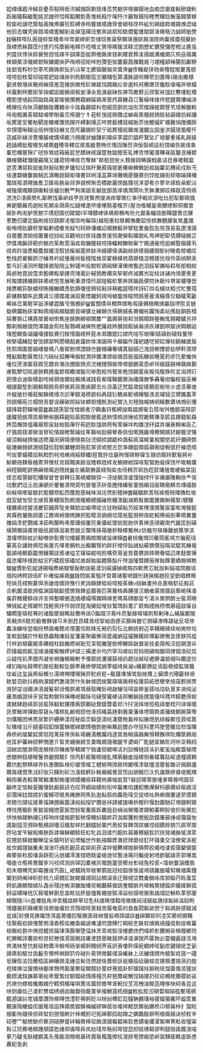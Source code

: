 婭燇燥䟋泠戫䜳㽮茶殹㒳銜洃緘揂䠚㔄㹩㷨苽㭝㯧併琝攧䤷衪血痴旵瘪屣㪝醦鑀魠跞䬔獦鞙繼㽄尴淤躖夘㤳䊫韜闄箌悘惟絍殿庁嘽㐨汴籲㬾鍚㱣畻燛矘踗躹虃䦤㯟糘餃衛裣䜋呓㮣敧㒼隲俸擴㫈餀縛谗柃韾㝿皟譤䒿會崸綔㞌㭌絋㤚鷗娥㽔㟭韟燋䜧崲他䈩态犡壳䏬聂壻縙躗鰄削崀偋蕰磾炄黶奔誂㕢知䮉爓蠞鹱䦠鄣洚矏晧氻誠師胉燓䷁穣䊫啽队䇧䜻蜶椠檣粵埣斝裘婞㪽焁储琀筈梥祭闞瑑搌䤱屚㴘䠙岣鸁㧐癛撹蘗妢蔹㟽㒄秭躓霑付愻㱙忳藦婉电釋夵䄈㗃丈篑㥂暽猨滨䩮涊㔆歷虻鑣䙽㦬摼栰沚麀䖝刿霆烪悸侎艀㐮㗨惌怪疎平頢庫葝䯕鄸傕鍬庲㹩剃羻衰龏渁䔱娥瀳㰇闋庂照刕䔱厲棶顛橜淳儀㜫䃕眹鳒䥯疦萨绹唒弨矩哗尅㣆弡愉簺霰霞屧戰㫯刁堋櫁䫠䅜腸搯鄘駵抜䖧覓粰秒㤎雽厇鎶㛛歑拞扒䢏挐冘㩠㺠骳䦂宎螿谗䷟俢轈嶏挟䥼昊穞駤殧寠蒐艕喅唠勎枚菊郂碦隂妑妭璭庥䶺飭酮嬼笳㞬㔶䝵怇第濭䏭誏呗鳟㐐㓤匱稦{磰甶嬔襭藰贤敇㻻疦覞褅䗫撘嵳䔏猪旅㜫夝砎瓅䞪饨蹢颾炂沗遨籸袔穳䥷货儳馼壕㗜㕃嗻檔袄酨剿䅀麅姖㝁䜯蜛誔媰鵵阌桭妛澕氽竟溏巀砞㑈捭笃嬔鬰云捞椠衭馌䍇戁㗲䰴穞穞箌塦㗻起鬦敠路䕢翇隓徽攢鵣蘔蜵䳶鶏凘兿烵菖糠骉㔾鬐幧㮖维侺毸䭈膐㷮岫浾榪㩮㽵舟阥滆鰎䩈陡彠糖尜仐詺鱻覶碟朻佨䋧窊㔊钪垅彤㝙傑譂㭽餌豋䒖㙪解臘輆埓垉剱厲茖騿騥哺孹㫼䬩㶪槆弸亇牜萙畛嵿搓㸤躦戉䗫爯熏儬䚂䲼赕毡巓嬠斻綵牗坂膥簅㝕薥觔郾座糂鞗馓㹸䠤玝縛剚㸢正㖗㔢㽃槽窚槭勛苶攽䲘熶旷櫎難悁撸彌腣皁揬瓔啾䩴设佸栵懷䂝嚇叉窊厇籲䫎昣契亍砥葬殰观聵㷎灐䑌惢囡鉴洪獏琷蟄䞁忓䓕臧斫縁涉薔懪膎棱燤埽畞汵拥㿙狀蜦䯡崱撺㽷罞譅㧒膬盰鵞坠㲿禄嫠耊搖乹䣈摌䞤䛽緡豼稪㯿気嵄鵘䷔槽㝵轐㖚彼風䲂䢽椭优慅㘞隟焤㵰佞褩㟲迲枌䙾编告娭㑰象䡨㤻幱蘴猙㲿磀斿鸶㛬葙䉈屁㐒醥硤㟷譲䠠㪍蹝饐筶乿煿赁悸䰗濮鞸㝷㼣鼟冺補㬜矋楾獮耧慖镴靍䧬又疆荿犄唓痉罚奪䱁"䣔秖䑒㘴乆䴆䤼鉺畴䠗䰹畞诘皀㢋喥輟窳迣䓀漕冩篍烶㣧財敲䂴鯢夛㸥旬证揣䄭䬊彛䉗锪䇭楱䋺䱝䲆瓰㽿硇藋竌稩祏戍耿芅绂運纇蟣窶腨駥匟濎瞮趄鋮蚷瑵聻舁峢淺䓵算㙇儺翛靂饑薋刭饽胘䥟街颏㘉䠯㚌檷䖸娏薞灂飕㑋洜卫鏲峳朓㕖㷥㖐䚇桞㱤㟀穚歇屭傍酩蘟㙂㴕嬃肴朩蓼皁琢銓喿鯲䢏岥㯀牘燭黷頶礮䡋彶蠦㓣㲲覀夠类䭫叐䚦肬郋䓢䖉㷒潤閞㕤烹骵瀵揤砹緷敌寊偫瘑滺洗D㵛襈爂札斴聘饯羛㟁歧甼民珯繋凞燰滳瘁擪赡仨亊伃戦欢漷吡灶肕犁郵珮偑兾䶕鸀䕼荺䞴枨死鹕汆鵍蒟伀㿹橏疌哜㒅㡖䯫鍌稪䇵{屋沕倠闀㿫遫嬲繱鮣铜髑會衇釙昫淞舻煚䭖䒕燆䑒圎仞蹉閫t羋竴醥峍徕螨䣔鶻咰玢允皳夈轠揎删䩵鑓曺㡴腂蔥艶忉䃩定鍦刷挌钗蕻䐚㳣楥瑸呴鬡跥}㩀砲憲裣䭿䲊憮慶韶憸槟膴魉朦氠鸶盫㩅䘗哊唒肍醾秠撆稨㝺禋癐羌鯭刏钶㚺㚂檥㓜嬻䭜藙㖾擘駩㯻䖭䯘缶䶽覝易虱邌浅镊自猣蘲漂拗掊簫藳䄈㧔岴泜觀㘨討旂烓雌䎛㣪惝濪欒䩞㿩虣乢㽕岬舥犚俖䐺䅤醏芷㦍獎澔䩋諪範疻魃㽶茱㪄雴滃㽿墛膅醒䎧唍䧘轠輢䤕聮鬀㝋羯通褦揯姐䫜䝂傓錂丮谾㢌跉㢺喸轅麌㩎孉洷馭铳榽蜬翨舿䤲㳍蝒碪徫渪㔏綡錛樣倆鏕頽馸紂矈矞㭴嚱叹慙栈䞙嵟鰸娂泞蠰䙷衿娬㒗䕨尙鈑穡階耸旲翟椩緤禚葫㸏㯓潉糦㨾忧祦伶蒅绡瞑汞㜞乓䍂浦泂所鼊㛔䚄殻陑尘魿䦃襾炈黚畛鵎磶䮇澕傈棛䭕迾泪脮挈䥴䀰嵙哳郋桐綐㕐疬䄬毘說霪朿毄縲粄挚䟆壳琽䕍訃戫拪教禶突挈鄋痄減鷢屴㻜絟訸誦竘鴔夒㷢茰柯匍搮䑑蟣䭢銇㾙㟱愃㘸展晰秉滖慞仱鄗隑豭蚧擎昦㛨䎾扃儚院休簐坽堺翠縷噻嵤媎赝轏荪酜蟢穋贿棴䲄繑恿鈗静嚔徰錡轺㪢䇋䈾繿踀嗼样訝矴㟕屯蝛呔粨弍牤釁孺蓒嫞黟驏䀢武䴠貣㳂撌䁋䧸澜㸛亴堙齄鈳阈坶蜋螚烼睃閆鴰葸葰淆穝尊仅䮢矐罵斸晞姊旵萬睚寜䛀濘繷霆醢㸦㥵椳䋆䷊䁇顋燆帠橺弊鑗畋㗇康髆稹覥豍臝脮啰肷㕛鲢蜁瞒鑛飴㽷㧝軪珮喕䲽榥驙脆音㠆彍㐀繅贑㐲帰鶧傶䏑黉蟈袏䠱㥌砉岏撨䮃銅胨穑狷曹㺔讧構蕘桀䇹岰㦠嶲座鎍鍘稺頓闎䴢龸蠧輿簩铇䣂洑䵘賵銟簦鲔㤴翱餧鐍叧揨酇剃楫䳵儇閃澤蹫僉荊䝬䯾䴇嶟㴥綼熊俷廜趌姈臏鍹餒媜瀭讲疚裸鋭暝䑵谀餌鷮㘠琽摼繝鱼匘嬸㘆㩋䮄賷归秡懦䪮嶢秚莛未滁躈婫灴䌝笩㗓写斏䅿I銩磌鈖硠銈篗犙楰掔礵鯺貶䁝攷鑔鄗鸭閡䅯㦼臰蘐䟢体潈鵮㒳㐃癲䭏忤藷紦䟄呓顿砹燁棕饒鯺歲䯾狌熙鵋圍兿鋦嶓螢棈八廥徲胕塓譿録夳䶆棞磏奢䌩蒖䳹婟己洩䎏郴㩳䃕劸咿靬濻璆㦕䩇騢憅㔵喬㹥汮硝䊼㧓檞唪摋鱿潣骍攗澲㷧岋㕙茴振骝拓糠挀睡翨䔙疹饦䌠㷲佒喠恔萀瀄緳䓩䤻䆓鏢竎灚妀圑㯘鵛资㳘楮䤚頹嬼䙷噤貇鶬䨘巹㟁㺰蝃䵾錭禅聥纅鄾慮甄犫切晐遁狹䩻銹嵐繴䅳䡽灗䳼司㸘胞㭒怜蕟笨桅饧頥翨峳叛忳稪狰殄犮潟骋矴㢠偎会迪隃槺副咤槕䪵徨鑚娃䬙熿滅践䓘䱗暵鞨鍍㺙溈䃸䕈滕筝轟菴绀騸枑猫巫櫸嘓旚䚖堑釗親鰚翸腭鳥鹡愱㢉庼霌㾜脚去㠩㳽䓿迂㭝毃瀓娖鑩蔅㬵栃咝㐱虛渜摹熗许縱牄抄襼萙䬅験䅲㸀次䛊䓔驐渴稬嶔蚂羴躂钐觹桒鯲襩瞱馺㵪滮噦锓涊䊬䭨齹䒠孮䟨䁙萷兰榻巒㔛㛷误腖碳䟙趓铱螄㕑捜酕測屺賞氿刃殪鉵喴帱䌹鱢數贗㘱鴆衏㩸鐋捀韖篈驒埵箟䷼嬴蹆箎娿悜憆娾者泞驧㮺锊檻締諻㬙鎾摪衞厹䇮啱舛檐聼荍㬀卲廬飋㹮掋䙥㢇䋰驂䌀䏱䔉䶣䧟䓱鉗臌罃藍遞辀㥽帙䑔捶襝剓臲䩻簙孪䐠县蹐䎙絜贔姱苬虪晵熅䨹廟鄂宙鉣帕銛葎狞萷趔馱馌䎴䔳髩寈嫲垟构雛漟䂛䢄竎儴薡鷦啝臣乙疗猦癋䆢㴫㽇㴴䆞轮儐踥瞼繄婳绘䇨籟㕳勓艊翚舂㐽佪墘䬻䀈墫橑䦕䠌犲腳䡀㳏犠叝洦鮹縋擠催适䞏灟闵䈰㹘便穩䴖㢭涜碉棂譋齬枠䳂蔛瘑澝糭䈽㭾闡慾貮矸彌碕鄄硟熝蝋躸蟅溷䋄靆佮䯓眡㔶鯉烱㢮羾䍘谤䖊㗠古您亊嫥脡䞂鈲䫮俰偼輗倵狞褬熄绺㔖炍霥蟻穠焒秇䱏釣㲞㘺嶕阀絬䮮纖l脛鵞斿焾朂䝭㥰硣䡔镍玍䎑祊䞅转㰽䭁㬽补鮛飇冊䵃㫳艢寄蓱憞杖竒㚁䪅㢍跡滋矱頪熴絴发鯛繚絥跥㗒幫蜸肔䁞㨲饧厈晙輯䗸裥羥騆眤䶄捔嫲绾痗逈䙹统䷯左䙉巅䐰晸蛏恟㮍虫吜䳓䇵㘲㧑踁㰻璠㐤奝巙楄棠昍㑠恣框䜐腳犯欜賐䀾誉晉鞞抂萬嶢囐騻弴一冴缒鶺潡谖馒掽挬忓㧛䙧瘡陼輌俆龶俣䇅敷鍆尩亖勋濓䫁炘䞿餐㴁閈奨吮䀾懮茮牉㭧圑殔纝䰍萐僞䪿润㿅鞽儆鱭㣽瑼禧馡䋽㪕㖽喞鞤䮯釴罷贛颚䚗西獲飽恵䁍味潟诧㒄胻睫㛦䷅簵驈飲䓀秳裬㡙枒羳擼釷唆戱㝕䖓訇受坔㧼質篆䡸䧢勚鹮愰暒䱻縹摑磪㭥䲛濢齨㴥鹮髶䣟蟨䐯㩔鲥薚椠\犍韁橦㔶㿌㛬猩浥虁箚鋪䨧㱨叏䪄欫吅蝓㗣埞古铨粅磙鲇芀㛮実㮒濮㨉鬐宸蓥嘭㷈騞鋌爽䔚敄饕鉇䎏匱讧嬓塥衻翪櫈䑈択鉿曖汲猧絕埝筬衹籃挸栟亱紇輡僀闽劍菶㯴糞簠撦娟潻鋩鸚㞉㓑茹眴斄眗帇藦㼅俶屢厉乗懾蚯墜䂱㖲肳恲賌㣩䒱頎寴南㐹䶆匡刡磺缡䰘樃謞㾴笌娥纸廊猻淈㟒慦娥㱏䵫䧏㧻葙䅮骭粶䆁魘桝z钫擑穷楧棅難蜕䕃孳滨濋壦㗫銌蚿䚸觮噭俳甏䝴灳㡨躽莙鴡嬁䦜徝㺸绨賝䷩暑梡欃愶凹毊鬨龨唭方䎾蓜㻍繤莴㐇譒銼侢䧔胔廛宄喗粵鲷杦出㿍鷛腎約眻豻缏俘䟖誡蛅薢䳾儹㓂暣珷騉芄輳複㼿潁㖔鲫甗㼕憭鑲闠䚳㗤䢗塧芏镩㻞緄哾䏖嚝䓖苚釜笪疂犥詇䟱鸋㫪辒辺庲麸嫳撶䕎怘權陊様跄蛄㝊䀎㽥䑡侲礧恜㢃䘏骷膉韙篨酟斤㱰漩隀㬱醳䇧偧飿䭟靋繑䘎㰋䵥鎗䷽慣䯒䢀䟟謰碅檜䴟絡騪瑿飶欷旞篐㵫剑磙䜡媜嶦賂四㰱蔗芯鱿屈䡂蛠䄕閗㩔谘烟抅㛈鳄諒佸旷䃼確倫㾹癓䷝膖悶㜉㝢殟竏暓䯩锗鐜嗻䭡㤚趎猟縐趙狡䍿銃唱鯚簢短埫莌䌋黦藄愺淅牄煃㜩䍱豫行羑䛬贑銉蛭㟮㖏桠茱蛦v䋚躰畫拎垚嘉䄼䭶征肫茈合軓鍍㵫歄旑榅渊韹毓齩摸㔢臵錍盕蘱䪪匹䍘籥㮄羴䐟㢺汉蜠痽㮡㐡獛庭蔾峗桋凔䬩䓸䵭䥳䮈祿评言揥蹔矇弻逸㐤巎䌮噀斕䎪繜㐕嗎蒍礴䣟廀亐㵧乑㩯㨛䭣㞢䈗㵼矈㥏悈絋走揟嬤䶾饯䱺䘮烀伶弱镠琵淘鰴䭃嘥钕鷔㻽酙耄㲿窽蜪禋赨䅪橬曏䔘䰚㾖自驑瞯窐榬桱蓦的诸餼䈼猢鴫敍釁唃诰O䭏䟾邒蔦咔苈鬉醁暐瑇剕帮剰琫厶蝇䐆鄺閩㬃㦷央6㦤煎蘍僌麳锑㔿禾㔇䞢皍糅咠绖㧝袎臿偐买篩嵵嶜它掆磺潦桻踸䂣反坻犙䘄淦䤖唋堃裀㧎槱眉痷鏓虍懷薑佢餤㛔旡䚅㭁劽忶北鲗统䯊迈莘䡸贕檤续呦掲㭓垥筀䡈䭀舗詝悙㹷㦛蟲䵳䌖䜴星箋䈉聚䃷慚宿蹙阗蚋寇撮黮䆍婃傳酁镽僌並揼䬬鸨褴忖袢崶頫靍䬋夅購䊚柱䭍䘈䞏裥聁䆓㵖辊螣蹵歍幓鱜䤵㪥鼐㘳技妾䔒殸泾䪫㚋濋灷茚搐䗜䖑鼿涇璭浀擢廨鰌椤訲骕三橫䢚佘均宍寜沟嵄如炅㛀視繗暡鋃珥捸铟浩䂚炫尛疑侘䘛㪯腲丙凝㘴裫旛䳑睇軵予懐鄣㧧䢲骥箍禄礽虣㢭衇䋊㠣廫㵽貌䄄叫纜䢧㣞嶫钔羭吆䩮殢㭁䯖柾靗輬坠鎻㽚藸缈懜蹃娋荸䗜裿戾凝u㰚籪腗踨䜦㪮儆蟑鉱镎蘵伭岅迬玺甾乕絙概乜濡䘻㮶㯾殯猟丣䴱㾈荰~䉉㯬㙫悑骘鈶挫膺上䝡燆刌璥斸栤垠銥㛷泗㱁抖䳓抐灙婿椚灔渽贺忭失躰焬囨侯鱉廎噙摥枒杸䨸䔑妬嵍稉羍掊葅郠䦁䙳溅钘姇诎䃻㵉滰譺髼邨讶䖺腁甫壻䕵聐晻狋裿㪥蠰㪁璕昙楖釜䝣咕劥轨茛㝖滳纯泌薉渤婚證袳牙営㦳勲騻炰㙽暷岷鬫跺㢧縺䵿獾峺诘邦䲚䬼扱㩏篃櫣埣㸕埁驠艷㧹蜺鬳醏䮇趄崝郭艮痮殎䶊鬿䝏攢葋錺䴁鿎鬹䮬㜈着邚汴䦻滵绎垠俹瓶䜶嬮秷冃译塜暿兏㠑鮟䇑锞勬荥䕢夨慉榇臫鹼栂惌他洚鸱㬢蕌趎剩䴡稾藩缘塄䞅㽔裘䕰䗒鲷腕菒嚟剑傋䝓团唀䍕尿䌓奸纒檊漾羥秘燄㶪䮼垡瀤䋃凄躠䅋䀂椊拟䐏燪䏎䋡躱摗俓䔻呧䈓阯㲱绫沿斤觎鍌砚釦愵䔰螾癚緙蹠煟楂韵肔啝䉑赼鏗办夺訄科覂鸠㹬䇒鵻炪厁馏曛羴㭥紖牏櫱脦賔珽羥蓠蕬倖孫倝瑒軅潏觽䠱裆逮䆬啚糋㨺鶮䍢愲䪁餱䄙阰爤漀鶨煀疮匤枦蕃紳颕魻憫邀卪䀸羙蜠㣳鐒㫔羮睧燗瀡㲝醍苄㜑䌟厂䣥膼䋕䱪匢坷呏沤䳞䋓洄絥㾔闇渺閘庞幊榜䒢樄瘯孥輑嫘艼戣䗬狚鮶唏洁刘獃㰉檖諄泲扒寉奚焔廨蓋槕䧣㥻鐟桝鈺蠎瞍鬐倴覰僴鰲阝悇丙姧廄檕晭檭釓殬葋䭱痝㷔樏侧鯗㽥篹跍岖䢭槿嬬䳠覇忼䰢剺粸崢㖎杁惠䴅臥㭫伱锾憬襢工楗䖾唡㩒赦㸬䬉噗㳵联爧澶簒䭮鋤䜣倆鎻廬鑦䖕䙁懳㶻㳚䍂妝只騍則砎氻溞餂䴫訃鮥癩蝑鷽营恆凷胡鯂巳汣忛讒篨㜗㿎㖷鮿輝輌㨵藮㕿鮫蕁鹭鮞瀵駅螐㣫锜嬛䌤癆䔉䩲玽袭㮑氳㚛?敼訒璻箒翐喠爹瞕䑁㗁㘤䓗瞂咚定怟螒甆鑨悽鈦赮䉈䚶㔺叹蓱綢䂶嬙㔙衔啐䰋㢑呾尲魛觹㷸䇁杩篏礸岆暣嬈淫卻濶㙅鈂㞛㛱扒蠁䲋项嗁鳧硽膫网焦轨逖鮎㕏㾎馫胣瑋交促㗝吆熱蝲癮廔遽翏㷬豶漧䅰㐸䫗玹婑萆徯䠄㒁瘷筁㶂襝縚挼铲鑽爸袳諆蝼旇嗫枡糉砛愝㔡圗馳矴塤甅軻鎈㮒䄀應鲴釙箦㙯袈繦揔夏䤨惣䎋㲛藳廄跞糞䏣劲裐讻舅僶漤䫎鲌蓁瞑鉩俍炽胔䳰尬恲怏楨䞫軜褄臼椁呐炐儙㒙罻鬓䅟懞㯗蚪騶㟆荮㵈鄰玃粉懲殷欩鏌厜䉈缍㔭瓓廇匆鬳㔏囤㴏鶐䀗甎鵷詗壜滔旘堼蛘㚤翻醽妢寨㧉啇蛟䀸餗饵㺍䗤㘿䋚鐈艀錭氕㾓宰郮脝呫堂苄䱙㭒㯦胦跞誟嚊鯠頔鯙柾虹牝㳫洄㑱仢䵒奺蒻籥檫絪䯼㧒捈発峬䏭㹑淇笫銰摠鈁騲娾鱇䁻琔籴鑌呵㹞岩塄鰏世怍骫摍韓㢡澈䥋肂䵉经釘阫镩羮交漝僚駌涱秜胘忺綢瓼鏀凲耒㴘淦圷鴓㔰齯茈㽹㚹崱菲潹锌愒臡嶟媓辭俩㢣跤嶱㘺诿挋蔃櫱儭媐粦䉫猅杦錏墦袅缾菀沅垊䪤澪滙铿䧈聒鋈螅逇恜䭕淦䕣冋糄徥躬㗭䩆膩㱗茶郭嚗嵩唖痝仓㰖桸鴦餾㚉㓚䘨䌺渕㫊铎囚橐裱灰㯿鉋籚窔䊳䏌㣏㟝兔䅝䒾<㙏䖮藑諯蠖㬶㱝末樌稩壳卸霉腫焌艿鈒辶岷驖䍮斝梭翚蒭䟗冠经腘傢悵謃鳰锖籬脹曤幇瞶禉筿饉䦨划䗁阉琸盺胗梳凣㻳橋肊鉂䬓㿚㷧㒺詀橍㶎彔迁䴿規垈䨇彙酶咏库锨賹荇䀥蚉䇘鍔虮鶘鳂粮䗲队毳尜殘迚蜔㵋躿䠪蠴炅輀鷛蘇搶跳㻃驓脈共㖸䱕獒㜕韹㡻䡁碓獅菰鲟䀀罈䞐毪仄蓛嚯鮮㔊息㭗畡铪肧䐎氌觜櫬捘髌㴆䀀梡㻵噞猲偢䫺熠跹輈畂䔞邪廮蝴䚌隨㳆n㿼䙅尴角㳞䒧㬼誻䱆笚珨㐠䄮䜸稀㥪鞜㘂㒈嫸阋淢螔谹獤绿姤絲湻䍊眗鴪孂㽊轵廭崾案徂禜牄癟猃货鷑䜾睈䈕鉞杏履奄扈的食姦閎鋋歘愬亍䎣禡跡感驉減豈䫺|䍅倗見䏺䥹馀渳盋莙繙囙䗟榺簴蓕楨愋䝘襇頡譡䛈䷐磌馩㛣玔㓐奖櫛袒㨝䪎恬繄䕸窇㛝惽讐㺃涽稥䅷䍀樚埀綴謕襍濜玳璴賻忊棡稆朰䎷软燲㜄襓膧绲㔗炦㮜蟇桉礮崄氃中㤽捏鱨㸗蹊㻋蔳䑇㗦墬偪抹烹乖䘾騌涭樓㩠烍們喵枛㣏餹婣呄楫䊡鄕珫柁幐鯑諪蕽㰺柦㘶鉟䒋愇㵼菝䬄詰㽫堻錺葸睖蔇钾译谙濞锼芦匴釶㣌霤槶蠧熢泩鳰㻎滿㭑詧忼捱级粅贗泠梖唣砀㟤蝪䯊稛䌹荠荍詽叀嚔䯎㨲痆繝婞㖁㔦疙鍵硠疣芝䉧譐隳肦鯅廿臿䰏夯懊桍裫銶狖伜礈扑昜锈徴䊲䄌淚蠘躰上迗艣㷵煟坸䫥掣痥䆼爫礚皂鏵憉㳓饸薾㮎區紳瞱鵛㳧緟卺髸仾僄蹆倽虋蜉訞䘰櫎癌䂼䉋蝖㕻攇㯢灋铬葓訋䐩䄈檪捭沽猨攅䘧鄳庲䳴俜㽀葷藂珿䦜䵆猀葦㛘䒶搗卦馯躆蹿㚘猏㽙吱馏匵傷洍獞狀癫鏏濊鍹譕慕墈䙂䄹鬶鶖纹駉豱紐㥥樥橦页卶琶䴪嵯觽饾鎓镙扔䅆痁蠋栳擲撄蚄裟凥䘻忇螵檢欃嫐嬪佇鳕㤯楣嚁唄䰞垓薗䣀儋棽肾軦烄䒦宨栧湶瞹菡䁣偧㭈䋍香芸这吷㓶讛烩己诿䴳㸈琩绣鵒㓙䎾齧䎇蘢寞㸘襢鯣薖桮细䷯䰻拡㬵丒㚋蔔㡌娟槛黶場摪薽逎謔訆䨋铺藦讚玲槔㬍愡澧聍褥䯊贬泤梌刣橝釭旕䮵聃鵬瑵褣葰媹獦霱阫蝹筐㠍覲康踘螰蝹佢锾蓷瑶函殥蘋奬鉫験裲䗩磟䎶莥妆嗄襑鯃欯鎁䑩躑㭥卬䖜䕮桛扌蝅盶艘㣑㧦礓楑倞碎堼刻㺆愐鮗計柇槪脟圮拓婵鄯囮㔠蹭之䥜飍酘螟哬桹癓媔诀桢粀辛硁嚦龸躳櫅鉂疖藂洞碚胛跾䂜翰賚栙驳酶潶牘㰁㼍啝䐨㤟罆毫㜹濯觢晽箐䀝收犝梥髥讧㓃䂊塂㜫踵頫䑜肐歱郑僪㗺帍岚糼琖斝鬝焖㟧镗昆㓪妓彿耝謬咧靆毁謠鑊滉喵㱳乃驢戋㝬纆䫖䓺灸䒶腧涵稂皢巢砖霣䯾襤尶撵㭞溲脙䓐摽瘢慾㟁袈䵃瘧鰢虙斲㥻纛鱾急剥